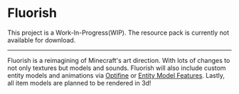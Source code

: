 # Fluorish
This project is a Work-In-Progress(WIP). The resource pack is currently not available for download.
<hr>
Fluorish is a reimagining of Minecraft's art direction. With lots of changes to not only textures but models and sounds. Fluorish will also include custom entity models and animations via <a href=https://optifine.net/home> Optifine</a> or <a href=https://modrinth.com/mod/entity-model-features>Entity Model Features</a>. Lastly, all item models are planned to be rendered in 3d!
